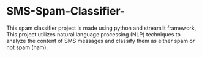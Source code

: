 # SMS-Spam-Classifier-
This spam classifier project is made using python and streamlit framework, This project utilizes natural language processing (NLP) techniques to analyze the content of SMS messages and classify them as either spam or not spam (ham). 
